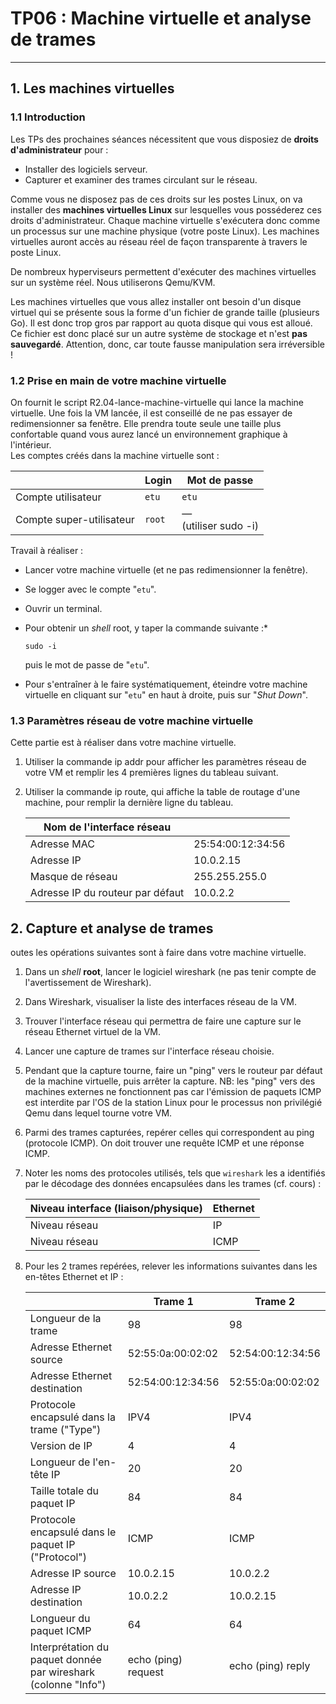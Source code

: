 # TP06 : Machine virtuelle et analyse de trames

---

## 1\. Les machines virtuelles

### 1\.1 Introduction

Les TPs des prochaines séances nécessitent que vous disposiez de **droits d'administrateur** pour : 

- Installer des logiciels serveur.   
- Capturer et examiner des trames circulant sur le réseau. 

 Comme vous ne disposez pas de ces droits sur les postes Linux, on va installer des **machines virtuelles Linux** sur lesquelles vous posséderez ces droits d'administrateur. Chaque machine virtuelle s'exécutera donc comme un processus sur une machine physique (votre poste Linux). Les machines virtuelles auront accès au réseau réel de façon transparente à travers le poste Linux. 

De nombreux hyperviseurs permettent d'exécuter des machines virtuelles sur un système réel.  Nous utiliserons Qemu/KVM.  

Les machines virtuelles que vous allez installer ont besoin d'un disque virtuel qui se présente sous la forme d'un fichier de grande taille (plusieurs Go).  Il est donc trop gros par rapport au quota disque qui vous est alloué. Ce fichier est donc placé sur un autre système de stockage et n'est **pas sauvegardé**.  Attention, donc, car toute fausse manipulation sera irréversible ! 

### 1\.2 Prise en main de votre machine virtuelle

On fournit le script R2.04-lance-machine-virtuelle qui lance la machine virtuelle. Une fois la VM lancée, il est conseillé de ne pas essayer de redimensionner sa fenêtre. Elle prendra toute seule une taille plus confortable quand vous aurez lancé un environnement graphique à l'intérieur.  
Les comptes créés dans la machine virtuelle sont :

|                          | Login | Mot de passe              |
|--------------------------|-------|---------------------------|
| Compte utilisateur       | `etu`   | `etu`                       |
| Compte super-utilisateur | `root`  | —<br />(utiliser sudo -i) |

Travail à réaliser :

- Lancer votre machine virtuelle (et ne pas redimensionner la fenêtre).
- Se logger avec le compte "`etu`".
- Ouvrir un terminal.
- Pour obtenir un *shell* root, y taper la commande suivante :\*

  ```
  sudo -i
  ```

   puis le mot de passe de "`etu`".
- Pour s'entraîner à le faire systématiquement, éteindre votre machine virtuelle en cliquant sur "`etu`" en haut à droite, puis sur "*Shut Down*".

### 1\.3 Paramètres réseau de votre machine virtuelle

Cette partie est à réaliser dans votre machine virtuelle. 

1. Utiliser la commande ip addr pour afficher les paramètres réseau de votre VM et remplir les 4 premières lignes du tableau suivant.
2. Utiliser la commande ip route, qui affiche la table de routage d'une machine, pour remplir la dernière ligne du tableau.

   | Nom de l'interface réseau        |                   |
   |----------------------------------|-------------------|
   | Adresse MAC                      | 25:54:00:12:34:56 |
   | Adresse IP                       | 10\.0.2.15         |
   | Masque de réseau                 | 255\.255.255.0     |
   | Adresse IP du routeur par défaut | 10\.0.2.2          |

## 2\. Capture et analyse de trames

outes les opérations suivantes sont à faire dans votre machine virtuelle. 

1. Dans un *shell* **root**, lancer le logiciel wireshark (ne pas tenir compte de l'avertissement de Wireshark).
2. Dans Wireshark, visualiser la liste des interfaces réseau de la VM.
3. Trouver l'interface réseau qui permettra de faire une capture sur le réseau Ethernet virtuel de la VM.
4. Lancer une capture de trames sur l'interface réseau choisie.
5. Pendant que la capture tourne, faire un "ping" vers le routeur par défaut de la machine virtuelle, puis arrêter la capture. NB: les "ping" vers des machines externes ne fonctionnent pas car l'émission de paquets ICMP est interdite par l'OS de la station Linux pour le processus non privilégié Qemu dans lequel tourne votre VM.
6. Parmi des trames capturées, repérer celles qui correspondent au ping (protocole ICMP). On doit trouver une requête ICMP et une réponse ICMP.
7. Noter les noms des protocoles utilisés, tels que `wireshark` les a identifiés par le décodage des données encapsulées dans les trames (cf. cours) :

   | Niveau interface (liaison/physique) | Ethernet |
   |-------------------------------------|----------|
   | Niveau réseau                       | IP       |
   | Niveau réseau                       | ICMP     |
8. Pour les 2 trames repérées, relever les informations suivantes dans les en-têtes Ethernet et IP :

   |                                                                     | Trame 1             | Trame 2           |
   |---------------------------------------------------------------------|---------------------|-------------------|
   | Longueur de la trame                                                | 98                  | 98                |
   | Adresse Ethernet source                                             | 52:55:0a:00:02:02   | 52:54:00:12:34:56 |
   | Adresse Ethernet destination                                        | 52:54:00:12:34:56   | 52:55:0a:00:02:02 |
   | Protocole encapsulé dans la trame ("Type")                          | IPV4                | IPV4              |
   | Version de IP                                                       | 4                   | 4                 |
   | Longueur de l'en-tête IP                                            | 20                  | 20                |
   | Taille totale du paquet IP                                          | 84                  | 84                |
   | Protocole encapsulé dans le paquet IP ("Protocol")                  | ICMP                | ICMP              |
   | Adresse IP source                                                   | 10\.0.2.15           | 10\.0.2.2          |
   | Adresse IP destination                                              | 10\.0.2.2            | 10\.0.2.15         |
   | Longueur du paquet ICMP                                             | 64                  | 64                |
   | Interprétation du paquet donnée par wireshark<br />(colonne "Info") | echo (ping) request | echo (ping) reply |
